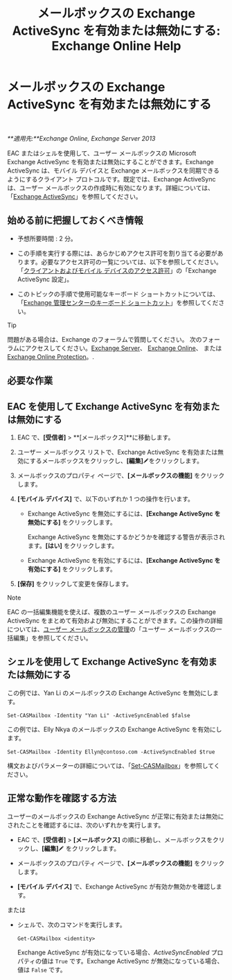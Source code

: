 ﻿---
title: 'メールボックスの Exchange ActiveSync を有効または無効にする: Exchange Online Help'
TOCTitle: メールボックスの Exchange ActiveSync を有効または無効にする
ms:assetid: dcf7c05b-b1b9-4b0f-800d-fec9f2ddc9e4
ms:mtpsurl: https://technet.microsoft.com/ja-jp/library/Bb124809(v=EXCHG.150)
ms:contentKeyID: 50555884
ms.date: 05/22/2018
mtps_version: v=EXCHG.150
ms.translationtype: HT
---

# メールボックスの Exchange ActiveSync を有効または無効にする

 

_**適用先:**Exchange Online, Exchange Server 2013_

EAC またはシェルを使用して、ユーザー メールボックスの Microsoft Exchange ActiveSync を有効または無効にすることができます。Exchange ActiveSync は、モバイル デバイスと Exchange メールボックスを同期できるようにするクライアント プロトコルです。既定では、Exchange ActiveSync は、ユーザー メールボックスの作成時に有効になります。詳細については、「[Exchange ActiveSync](exchange-activesync-exchange-2013-help.md)」を参照してください。

## 始める前に把握しておくべき情報

  - 予想所要時間 : 2 分。

  - この手順を実行する際には、あらかじめアクセス許可を割り当てる必要があります。必要なアクセス許可の一覧については、以下を参照してください。「[クライアントおよびモバイル デバイスのアクセス許可](clients-and-mobile-devices-permissions-exchange-2013-help.md)」の「Exchange ActiveSync 設定」。

  - このトピックの手順で使用可能なキーボード ショートカットについては、「[Exchange 管理センターのキーボード ショートカット](keyboard-shortcuts-in-the-exchange-admin-center-exchange-online-protection-help.md)」を参照してください。


> [!TIP]
> 問題がある場合は、Exchange のフォーラムで質問してください。 次のフォーラムにアクセスしてください。<A href="https://go.microsoft.com/fwlink/p/?linkid=60612">Exchange Server</A>、 <A href="https://go.microsoft.com/fwlink/p/?linkid=267542">Exchange Online</A>、 または <A href="https://go.microsoft.com/fwlink/p/?linkid=285351">Exchange Online Protection</A>。.



## 必要な作業

## EAC を使用して Exchange ActiveSync を有効または無効にする

1.  EAC で、**\[受信者\]** \> **\[メールボックス\]**に移動します。

2.  ユーザー メールボックス リストで、Exchange ActiveSync を有効または無効にするメールボックスをクリックし、**\[編集\]**![編集アイコン](images/Bb124582.6f53ccb2-1f13-4c02-bea0-30690e6ea71d(EXCHG.150).gif "編集アイコン")をクリックします。

3.  メールボックスのプロパティ ページで、**\[メールボックスの機能\]** をクリックします。

4.  **\[モバイル デバイス\]** で、以下のいずれか 1 つの操作を行います。
    
      - Exchange ActiveSync を無効にするには、**\[Exchange ActiveSync を無効にする\]** をクリックします。
        
        Exchange ActiveSync を無効にするかどうかを確認する警告が表示されます。**\[はい\]** をクリックします。
    
      - Exchange ActiveSync を有効にするには、**\[Exchange ActiveSync を有効にする\]** をクリックします。

5.  **\[保存\]** をクリックして変更を保存します。


> [!NOTE]
> EAC の一括編集機能を使えば、複数のユーザー メールボックスの Exchange ActiveSync をまとめて有効および無効にすることができます。この操作の詳細については、<A href="manage-user-mailboxes-exchange-2013-help.md">ユーザー メールボックスの管理</A>の「ユーザー メールボックスの一括編集」を参照してください。



## シェルを使用して Exchange ActiveSync を有効または無効にする

この例では、Yan Li のメールボックスの Exchange ActiveSync を無効にします。

    Set-CASMailbox -Identity "Yan Li" -ActiveSyncEnabled $false

この例では、Elly Nkya のメールボックスの Exchange ActiveSync を有効にします。

    Set-CASMailbox -Identity Ellyn@contoso.com -ActiveSyncEnabled $true

構文およびパラメーターの詳細については、「[Set-CASMailbox](https://technet.microsoft.com/ja-jp/library/bb125264\(v=exchg.150\))」を参照してください。

## 正常な動作を確認する方法

ユーザーのメールボックスの Exchange ActiveSync が正常に有効または無効にされたことを確認するには、次のいずれかを実行します。

  - EAC で、**\[受信者\]** \> **\[メールボックス\]** の順に移動し、メールボックスをクリックし、**\[編集\]**![編集アイコン](images/Bb124582.6f53ccb2-1f13-4c02-bea0-30690e6ea71d(EXCHG.150).gif "編集アイコン") をクリックします。

  - メールボックスのプロパティ ページで、**\[メールボックスの機能\]** をクリックします。

  - **\[モバイル デバイス\]** で、Exchange ActiveSync が有効か無効かを確認します。

または

  - シェルで、次のコマンドを実行します。
    
        Get-CASMailbox <identity>
    
    Exchange ActiveSync が有効になっている場合、*ActiveSyncEnabled* プロパティの値は `True` です。Exchange ActiveSync が無効になっている場合、値は `False` です。

